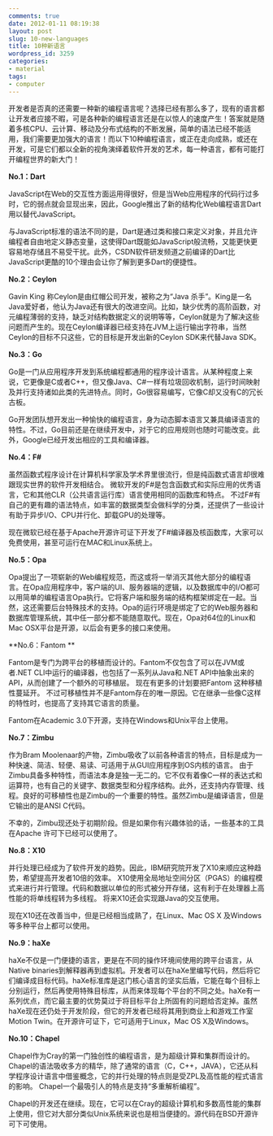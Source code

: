 ```yaml
---
comments: true
date: 2012-01-11 08:19:38
layout: post
slug: 10-new-languages
title: 10种新语言
wordpress_id: 3259
categories:
- material
tags:
- computer
---
```


开发者是否真的还需要一种新的编程语言呢？选择已经有那么多了，现有的语言都让开发者应接不暇，可是各种新的编程语言还是在以惊人的速度产生！答案就是随着多核CPU、云计算、移动及分布式结构的不断发展，简单的语法已经不能适用，我们需要更加强大的语言！而以下10种编程语言，或正在走向成熟，或还在开发，可是它们都以全新的视角演绎着软件开发的艺术，每一种语言，都有可能打开编程世界的新大门！

**No.1：Dart**

JavaScript在Web的交互性方面运用得很好，但是当Web应用程序的代码行过多时，它的弱点就会显现出来，因此，Google推出了新的结构化Web编程语言Dart用以替代JavaScript。
 
与JavaScript标准的语法不同的是，Dart是通过类和接口来定义对象，并且允许编程者自由地定义静态变量，这使得Dart既能如JavaScript般流畅，又能更快更容易地存储且不易受干扰。此外，CSDN软件研发频道之前编译的Dart比JavaScript更酷的10个理由会让你了解到更多Dart的便捷性。



**No.2：Ceylon**

Gavin King 称Ceylon是由红帽公司开发，被称之为“Java 杀手”。King是一名Java爱好者，他认为Java还有很大的改进空间。比如，缺少优秀的高阶函数，对元编程薄弱的支持，缺乏对结构数据定义的说明等等，Ceylon就是为了解决这些问题而产生的。现在Ceylon编译器已经支持在JVM上运行输出字符串，当然Ceylon的目标不只这些，它的目标是开发出新的Ceylon SDK来代替Java SDK。 
       
**No.3：Go**

Go是一门从应用程序开发到系统编程都通用的程序设计语言。从某种程度上来说，它更像是C或者C++，但又像Java、C#一样有垃圾回收机制，运行时间映射及并行支持诸如此类的先进特点。同时，Go很容易编写，它像C却又没有C的冗长古板。
 
Go开发团队想开发出一种愉快的编程语言，身为动态脚本语言又兼具编译语言的特性。不过，Go目前还是在继续开发中，对于它的应用规则也随时可能改变。此外，Google已经开发出相应的工具和编译器。 
 
**No.4：F#**

虽然函数式程序设计在计算机科学家及学术界里很流行，但是纯函数式语言却很难跟现实世界的软件开发相结合。 微软开发的F#是包含函数式和实际应用的优秀语言，它和其他CLR（公共语言运行库）语言使用相同的函数库和特点。 不过F#有自己的更有趣的语法特点，如丰富的数据类型会做科学的分类，还提供了一些设计有助于异步I/O、CPU并行化、卸载GPU的处理等。
 
现在微软已经在基于Apache开源许可证下开发了F#编译器及核函数库，大家可以免费使用，甚至可运行在MAC和Linux系统上。
 
**No.5：Opa**

Opa提出了一项崭新的Web编程规范，而这或将一举消灭其他大部分的编程语言。在Opa应用程序中，客户端的UI、服务器端的逻辑，以及数据库中的I/O都可以用简单的编程语言Opa执行。它将客户端和服务端的结构框架绑定在一起。当然，这还需要后台特殊技术的支持。Opa的运行环境是绑定了它的Web服务器和数据库管理系统，其中任一部分都不能随意取代。现在，Opa对64位的Linux和Mac OSX平台是开源，以后会有更多的接口来使用。
 
**No.6：Fantom **

Fantom是专门为跨平台的移植而设计的。Fantom不仅包含了可以在JVM或者.NET CLI中运行的编译器，也包括了一系列从Java和.NET API中抽象出来的API，从而创建了一个额外的可移植层。 现在有更多的计划要把Fantom 这种移植性蔓延开。 不过可移植性并不是Fantom存在的唯一原因。它在继承一些像C这样的特性时，也提高了支持其它语言的质量。
 
Fantom在Academic 3.0下开源，支持在Windows和Unix平台上使用。
 
**No.7：Zimbu**

作为Bram Moolenaar的产物，Zimbu吸收了以前各种语言的特点，目标是成为一种快速、简洁、轻便、易读、可适用于从GUI应用程序到OS内核的语言。 由于Zimbu具备多种特性，而语法本身是独一无二的。它不仅有着像C一样的表达式和运算符，也有自己的关键字、数据类型和分程序结构。此外，还支持内存管理、线程。良好的可移植性也是Zimbu的一个重要的特性。虽然Zimbu是编译语言，但是它输出的是ANSI C代码。
 
不幸的，Zimbu现还处于初期阶段。但是如果你有兴趣体验的话，一些基本的工具在Apache 许可下已经可以使用了。
 
**No.8：X10**

并行处理已经成为了软件开发的趋势。因此，IBM研究院开发了X10来顺应这种趋势，希望提高开发者10倍的效率。 X10使用全局地址空间分区（PGAS）的编程模式来进行并行管理。代码和数据以单位的形式被分开存储，这有利于在处理器上高性能的将单线程转为多线程。 将来X10还会实现跟Java的交互使用。
 
现在X10还在改善当中，但是已经相当成熟了，在Linux、Mac OS X 及Windows等多种平台上都可以使用。
 
**No.9：haXe**

haXe不仅是一门便捷的语言，更是在不同的操作环境间使用的跨平台语言，从Native binaries到解释器再到虚拟机。开发者可以在haXe里编写代码，然后将它们编译成目标代码。haXe标准库是这门核心语言的坚实后盾，它能在每个目标上分别运行，然后再使用特殊目标库，从而来体现每个平台的不同之处。haXe有一系列优点，而它最主要的优势莫过于将目标平台上所固有的问题给否定掉。虽然haXe现在还仍处于开发阶段，但它的开发者已经将其用到商业上和游戏工作室Motion Twin。在开源许可证下，它可适用于Linux，Mac OS X及Windows。
 
**No.10：Chapel**

Chapel作为Cray的第一门独创性的编程语言，是为超级计算和集群而设计的。 Chapel的语法吸收多方的精华，除了通常的语言（C，C++，JAVA），它还从科学程序设计语言中借鉴概念，它的并行处理的特点则是受ZPL及高性能的程式语言的影响。 Chapel一个最吸引人的特点是支持“多重解析编程”。
 
Chapel的开发还在继续。现在，它可以在Cray的超级计算机和多数高性能的集群上使用，但它对大部分类似Unix系统来说也是相当便捷的。源代码在BSD开源许可下可使用。
